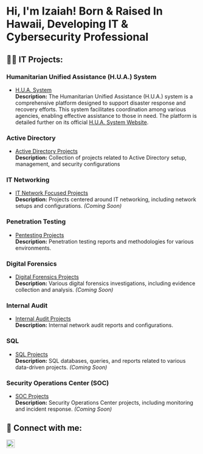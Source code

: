 <h1>Hi, I'm Izaiah! Born & Raised In Hawaii, Developing IT & Cybersecurity Professional

<h2>👨‍💻 IT Projects:</h2>

### Humanitarian Unified Assistance (H.U.A.) System
- [H.U.A. System](https://github.com/Izaiah-Stroman/H.U.A-Humanitarian-Unified-Assistance-System/tree/main)  
  **Description:** The Humanitarian Unified Assistance (H.U.A.) system is a comprehensive platform designed to support disaster response and recovery efforts. This system facilitates coordination among various agencies, enabling effective assistance to those in need. The platform is detailed further on its official [H.U.A. System Website](https://www.huasystem.org/).

### Active Directory
- [Active Directory Projects](https://github.com/Izaiah-Stroman/Active-Directory-Projects)  
  **Description:** Collection of projects related to Active Directory setup, management, and security configurations

### IT Networking
- [IT Network Focused Projects](https://github.com/Izaiah-Stroman/IT-Networking-Focused-Projects-)  
  **Description:** Projects centered around IT networking, including network setups and configurations. *(Coming Soon)*

### Penetration Testing
- [Pentesting Projects](https://github.com/Izaiah-Stroman/Penetration-Testing/blob/main/README.md)  
  **Description:** Penetration testing reports and methodologies for various environments. 

### Digital Forensics
- [Digital Forensics Projects](https://github.com/Izaiah-Stroman/Digital-Forensics/blob/main/README.md)  
  **Description:** Various digital forensics investigations, including evidence collection and analysis. *(Coming Soon)*

### Internal Audit
- [Internal Audit Projects](https://github.com/Izaiah-Stroman/Internal-Audit/blob/main/README.md)  
  **Description:** Internal network audit reports and configurations. 

 ### SQL
- [SQL Projects](#)  
  **Description:** SQL databases, queries, and reports related to various data-driven projects. *(Coming Soon)*

### Security Operations Center (SOC)
- [SOC Projects](#)  
  **Description:** Security Operations Center projects, including monitoring and incident response. *(Coming Soon)*


<h2> 🤳 Connect with me:</h2>


[<img align="left" alt="JoshMadakor | LinkedIn" width="22px" src="https://cdn.jsdelivr.net/npm/simple-icons@v3/icons/linkedin.svg" />][linkedin]



[linkedin]: LinkedIn.com/in/Izaiah-Stroman


